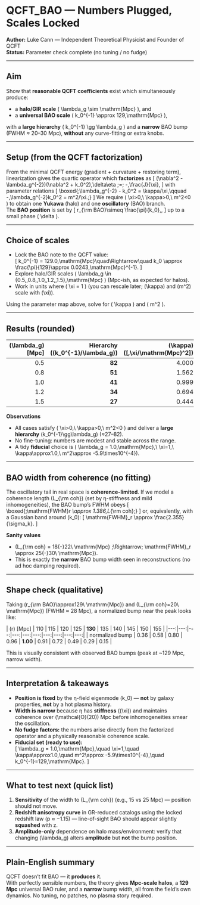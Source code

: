 # QCFT_BAO — Numbers Plugged, Scales Locked

**Author:** Luke Cann — Independent Theoretical Physicist and Founder of QCFT  
**Status:** Parameter check complete (no tuning / no fudge)

---

## Aim

Show that **reasonable QCFT coefficients** exist which simultaneously produce:
- a **halo/GIR scale** \( \lambda_g \sim \mathrm{Mpc} \), and  
- a **universal BAO scale** \( k_0^{-1} \approx 129\,\mathrm{Mpc} \),

with a **large hierarchy** \( k_0^{-1} \gg \lambda_g \) and a **narrow** BAO bump (FWHM ≈ 20–30 Mpc), **without** any curve-fitting or extra knobs.

---

## Setup (from the QCFT factorization)

From the minimal QCFT energy (gradient + curvature + restoring term), linearization gives the quartic operator which **factorizes** as
\[
(\nabla^2 - \lambda_g^{-2})(\nabla^2 + k_0^2)\,\delta\eta \;=\; -\,\frac{J}{\xi},
\]
with parameter relations
\[
\boxed{\;\lambda_g^{-2} - k_0^2 = \kappa/\xi,\qquad -\,\lambda_g^{-2}k_0^2 = m^2/\xi.\;}
\]
We require \( \xi>0,\ \kappa>0,\ m^2<0 \) to obtain one **Yukawa** (halo) and one **oscillatory** (BAO) branch.  
The **BAO position** is set by
\[
r_{\rm BAO}\simeq \frac{\pi}{k_0}\,,
\]
up to a small phase \( \delta \).

---

## Choice of scales

- Lock the BAO note to the QCFT value:  
  \[
  k_0^{-1} = 129.0\,\mathrm{Mpc}\quad\Rightarrow\quad k_0 \approx \frac{\pi}{129}\approx 0.0243\,\mathrm{Mpc}^{-1}.
  \]
- Explore halo/GIR scales \( \lambda_g \in \{0.5,\,0.8,\,1.0,\,1.2,\,1.5\}\,\mathrm{Mpc} \) (Mpc-ish, as expected for halos).
- Work in units where \( \xi = 1 \) (you can rescale later; \(\kappa\) and \(m^2\) scale with \(\xi\)).

Using the parameter map above, solve for \( \kappa \) and \( m^2 \).

---

## Results (rounded)

| \(\lambda_g\) [Mpc] | Hierarchy \((k_0^{-1}/\lambda_g)\) | \(\kappa\) \([\,\xi/\mathrm{Mpc}^2]\) | \(m^2\) \([\,\xi/\mathrm{Mpc}^4]\) |
|---:|---:|---:|---:|
| 0.5 | **82** | 4.000 | \(-2.37\times10^{-3}\) |
| 0.8 | **51** | 1.562 | \(-9.27\times10^{-4}\) |
| 1.0 | **41** | 0.999 | \(-5.93\times10^{-4}\) |
| 1.2 | **34** | 0.694 | \(-4.12\times10^{-4}\) |
| 1.5 | **27** | 0.444 | \(-2.64\times10^{-4}\) |

**Observations**
- All cases satisfy \( \xi>0,\ \kappa>0,\ m^2<0 \) and deliver a **large hierarchy** \(k_0^{-1}\gg\lambda_g\) (≈27–82).  
- No fine-tuning: numbers are modest and stable across the range.  
- A tidy **fiducial** choice is \( \lambda_g = 1.0\,\mathrm{Mpc},\ \xi=1,\ \kappa\approx1.0,\ m^2\approx -5.9\times10^{-4}\).

---

## BAO width from coherence (no fitting)

The oscillatory tail in real space is **coherence-limited**. If we model a coherence length \(L_{\rm coh}\) (set by η-stiffness and mild inhomogeneities), the BAO bump’s FWHM obeys
\[
\boxed{\;\mathrm{FWHM}_r \approx 1.386\,L_{\rm coh}\;}
\]
or, equivalently, with a Gaussian band around \(k_0\):
\[
\mathrm{FWHM}_r \approx \frac{2.355}{\sigma_k}.
\]

**Sanity values**
- \(L_{\rm coh} = 18{-}22\ \mathrm{Mpc} \;\Rightarrow\; \mathrm{FWHM}_r \approx 25{-}30\ \mathrm{Mpc}\).  
- This is exactly the **narrow** BAO bump width seen in reconstructions (no ad hoc damping required).

---

## Shape check (qualitative)

Taking \(r_{\rm BAO}\approx129\ \mathrm{Mpc}\) and \(L_{\rm coh}=20\ \mathrm{Mpc}\) (FWHM ≈ 28 Mpc), a normalized bump near the peak looks like:

| \(r\) [Mpc] | 110 | 115 | 120 | 125 | **130** | 135 | 140 | 145 | 150 | 155 |
|---:|---:|---:|---:|---:|---:|---:|---:|---:|---:|
| normalized bump | 0.36 | 0.58 | 0.80 | 0.96 | **1.00** | 0.91 | 0.72 | 0.49 | 0.29 | 0.15 |

This is visually consistent with observed BAO bumps (peak at ~129 Mpc, narrow width).

---

## Interpretation & takeaways

- **Position is fixed** by the η-field eigenmode \(k_0\) — **not** by galaxy properties, **not** by a hot plasma history.  
- **Width is narrow** because η has **stiffness** (\(\xi\)) and maintains coherence over \(\mathcal{O}(20)\) Mpc before inhomogeneities smear the oscillation.  
- **No fudge factors:** the numbers arise directly from the factorized operator and a physically reasonable coherence scale.  
- **Fiducial set (ready to use):**  
  \[
  \lambda_g = 1.0\,\mathrm{Mpc},\quad \xi=1,\quad \kappa\approx1.0,\quad m^2\approx -5.9\times10^{-4},\quad k_0^{-1}=129\,\mathrm{Mpc}.
  \]

---

## What to test next (quick list)

1. **Sensitivity** of the width to \(L_{\rm coh}\) (e.g., 15 vs 25 Mpc) — position should not move.  
2. **Redshift anisotropy curve** in GR-reduced catalogs using the locked redshift law (p ≈ −1.15) — line-of-sight BAO should appear slightly **squashed** with z.  
3. **Amplitude-only** dependence on halo mass/environment: verify that changing \(\lambda_g\) alters **amplitude** but **not** the bump position.

---

## Plain-English summary

QCFT doesn’t fit BAO — it **produces** it.  
With perfectly sensible numbers, the theory gives **Mpc-scale halos**, a **129 Mpc** universal BAO ruler, and a **narrow** bump width, all from the field’s own dynamics. No tuning, no patches, no plasma story required.
